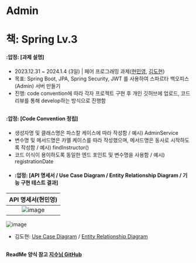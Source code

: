 # Admin

####
# 책: Spring Lv.3
#### :압정: [과제 설명]
- 2023.12.31 ~ 2024.1.4 (3일) | 페어 프로그래밍 과제([현민영](https://github.com/95hyun), [김도현](https://github.com/DoKkangs))
- 목표: Spring Boot, JPA, Spring Security, JWT 를 사용하여 스파르타 백오피스(Admin) 서버 만들기
- 진행: code convention에 따라 각자 프로젝트 구현 후 개인 깃허브에 업로드, 코드 리뷰를 통해 develop하는 방식으로 진행함
##
#### :압정: [Code Convention 정립]
- 생성자명 및 클래스명은 파스칼 케이스에 따라 작성함 / 예시) AdminService
- 변수명 및 메서드명은 카멜 케이스를 따라 작성했으며, 메서드명은 동사로 시작하도록 작성함 / 예시) findInstructor()
- 코드 이식이 용이하도록 동일한 엔드 포인트 및 변수명을 사용함 / 예시) registrationDate
- #### :압정: [API 명세서 / Use Case Diagram / Entity Relationship Diagram / 기능 구현 테스트 결과]
|API 명세서(현민영)|
|:---:|
|![image](https://github.com/DoKkangs/library/assets/88784852/f39cff21-baa3-4215-85e7-98e8488c1671)
![image](https://github.com/DoKkangs/library/assets/88784852/35a0037d-e466-411c-847f-e2f32aee9819)
- 김도현: [Use Case Diagram](https://github.com/DoKkangs/library/assets/88784852/6acda9b1-8df3-40d8-a808-904708d68404) / [Entity Relationship Diagram](https://github.com/DoKkangs/library/assets/88784852/926eed5e-d2dc-4a6a-b6a7-e91bccd626f6) 
##
#### ReadMe 양식 참고 [지수님 GitHub](https://github.com/jisulee-shsf/spring-hanghae99-assignment-level2)


